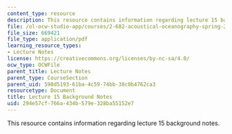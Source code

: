 ```yaml
---
content_type: resource
description: This resource contains information regarding lecture 15 background notes.
file: /ol-ocw-studio-app/courses/2-682-acoustical-oceanography-spring-2012/294e57cf766a434b579e328ba55152e7_MIT2_682S12_bglec15.pdf
file_size: 669421
file_type: application/pdf
learning_resource_types:
- Lecture Notes
license: https://creativecommons.org/licenses/by-nc-sa/4.0/
ocw_type: OCWFile
parent_title: Lecture Notes
parent_type: CourseSection
parent_uid: 590d5193-61ba-4c59-74bb-38c0b4762ca3
resourcetype: Document
title: Lecture 15 Background Notes
uid: 294e57cf-766a-434b-579e-328ba55152e7
---
```

This resource contains information regarding lecture 15 background notes.